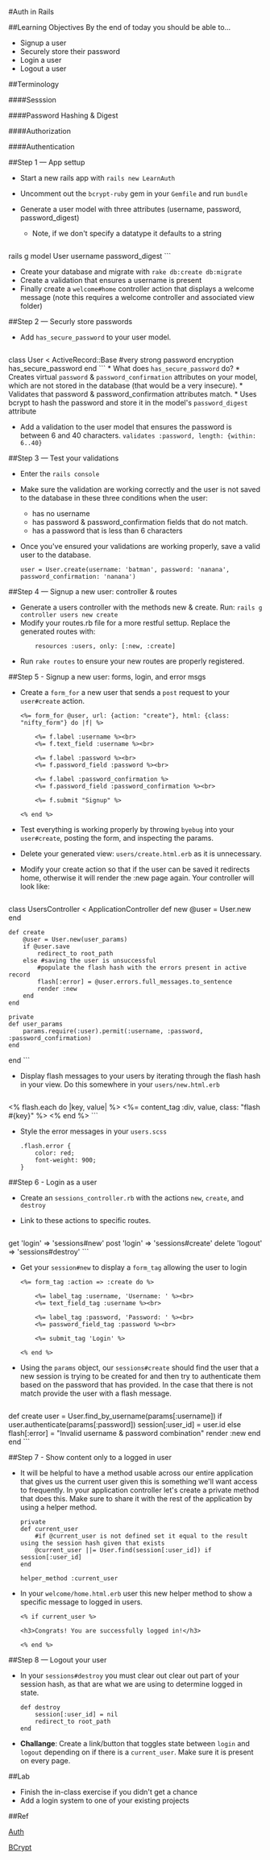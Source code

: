 #Auth in Rails

##Learning Objectives
By the end of today you should be able to...

* Signup a user
* Securely store their password
* Login a user
* Logout a user

##Terminology

####Sesssion

####Password Hashing & Digest

####Authorization

####Authentication



##Step 1 — App settup

* Start a new rails app with `rails new LearnAuth`
* Uncomment out the `bcrypt-ruby` gem in your `Gemfile` and run `bundle`
* Generate a user model with three attributes (username, password, password_digest)
	* Note, if we don't specify a datatype it defaults to a string

	```
rails g model User username password_digest
	```
	
* Create your database and migrate with `rake db:create db:migrate`
* Create a validation that ensures a username is present
* Finally create a `welcome#home` controller action that displays a welcome message (note this requires a welcome controller and associated view folder)

##Step 2 — Securly store passwords

* Add `has_secure_password` to your user model.

	```
class User < ActiveRecord::Base
    #very strong password encryption
    has_secure_password 
end
	```
	* What does `has_secure_password` do?
		* Creates virtual `password` & `password_confirmation` attributes on your model, which are not stored in the database (that would be a very insecure).
		* Validates that password & password_confirmation attributes match.
		* Uses bcrypt to hash the password and store it in the model's `password_digest` attribute

* Add a validation to the user model that ensures the password is between 6 and 40 characters. `validates :password, length: {within: 6..40}`

##Step 3 — Test your validations

* Enter the `rails console`
* Make sure the validation are working correctly and the user is not saved to the database in these three conditions when the user:
	* has no username
	* has password & password_confirmation fields that do not match.
	* has a password that is less than 6 characters
* Once you've ensured your validations are working properly, save a valid user to the database.

	```
	user = User.create(username: 'batman', password: 'nanana', password_confirmation: 'nanana')
	```

##Step 4 — Signup a new user: controller & routes

* Generate a users controller with the methods new & create. Run: `rails g controller users new create`
* Modify your routes.rb file for a more restful settup. Replace the generated routes with:
	```
		resources :users, only: [:new, :create] 
	```
* Run `rake routes` to ensure your new routes are properly registered.

##Step 5 - Signup a new user: forms, login, and error msgs

* Create a `form_for` a new user that sends a `post` request to your `user#create` action.

	```
	<%= form_for @user, url: {action: "create"}, html: {class: "nifty_form"} do |f| %>
	
  		<%= f.label :username %><br>
  		<%= f.text_field :username %><br>
  		
  		<%= f.label :password %><br>
  		<%= f.password_field :password %><br>
  		
  		<%= f.label :password_confirmation %>
  		<%= f.password_field :password_confirmation %><br>
  		
  		<%= f.submit "Signup" %>
  		
	<% end %>
	```
* Test everything is working properly by throwing `byebug` into your `user#create`, posting the form, and inspecting the params.
* Delete your generated view: `users/create.html.erb` as it is unnecessary.
* Modify your create action so that if the user can be saved it redirects home, otherwise it will render the :new page again. Your controller will look like:

	```
class UsersController < ApplicationController
  	def new
    	@user = User.new
  	end

  	def create
   		@user = User.new(user_params)
    	if @user.save
      		redirect_to root_path
	    else #saving the user is unsuccessful
	        #populate the flash hash with the errors present in active record
	        flash[:error] = @user.errors.full_messages.to_sentence 
  	    	render :new
    	end
	end

  	private
  	def user_params
    	params.require(:user).permit(:username, :password, :password_confirmation)
  	end
end
	```
* Display flash messages to your users by iterating through the flash hash in your view. Do this somewhere in your `users/new.html.erb`

	```
<% flash.each do |key, value| %>
 	 <%= content_tag :div, value, class: "flash #{key}" %>
<% end %>
	```
	
* Style the error messages in your `users.scss`

	```
	.flash.error {
  		color: red;
  		font-weight: 900;
	}
	``` 

##Step 6 - Login as a user

* Create an `sessions_controller.rb` with the actions `new`, `create`, and `destroy`
* Link to these actions to specific routes.

	```
get    'login'   => 'sessions#new'
  post   'login'   => 'sessions#create'
  delete 'logout'  => 'sessions#destroy'
	```
* Get your `session#new` to display a `form_tag` allowing the user to login

	```
	<%= form_tag :action => :create do %>

  		<%= label_tag :username, 'Username: ' %><br>
  		<%= text_field_tag :username %><br>

  		<%= label_tag :password, 'Password: ' %><br>
  		<%= password_field_tag :password %><br>

  		<%= submit_tag 'Login' %>
  	
	<% end %>
	
	```
	
* Using the `params` object, our `sessions#create` should find the user that a new session is trying to be created for and then try to authenticate them based on the password that has provided. In the case that there is not match provide the user with a flash message.

	```
def create
    user = User.find_by_username(params[:username])
    if user.authenticate(params[:password])
      session[:user_id] = user.id
    else
      flash[:error] = "Invalid username & password combination"
      render :new
    end
  end
	```

##Step 7 - Show content only to a logged in user

* It will be helpful to have a method usable across our entire application that gives us the current user given this is something we'll want access to frequently. In your application controller let's create a private method that does this. Make sure to share it with the rest of the application by using a helper method.

	```
	private
  	def current_user
  		#if @current_user is not defined set it equal to the result using the session hash given that exists
    	@current_user ||= User.find(session[:user_id]) if session[:user_id]
  	end

  	helper_method :current_user
	```
* In your `welcome/home.html.erb` user this new helper method to show a specific message to logged in users.

	```
	<% if current_user %>

	<h3>Congrats! You are successfully logged in!</h3>

	<% end %>

	```

##Step 8 — Logout your user

* In your `sessions#destroy` you must clear out clear out part of your session hash, as that are what we are using to determine logged in state.

	```
	def destroy
    	session[:user_id] = nil
    	redirect_to root_path
  	end
	```
	
* **Challange**: Create a link/button that toggles state between `login` and `logout` depending on if there is a `current_user`. Make sure it is present on every page.


##Lab

* Finish the in-class exercise if you didn't get a chance
* Add a login system to one of your existing projects




##Ref

[Auth](https://github.com/wdi-sf-fall/notes/tree/master/week_07_rails_continued/day_02_associations_and_auth/dusk_auth)

[BCrypt](https://gist.github.com/thebucknerlife/10090014)